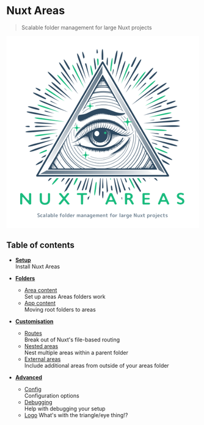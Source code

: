 # Nuxt Areas

> Scalable folder management for large Nuxt projects

<p align="center">
  <img src="https://raw.githubusercontent.com/davestewart/nuxt-areas/master/docs/nuxt-areas.png" alt="Nuxt Areas">
</p>

## Table of contents

- [**Setup**](./setup.md)<br>
  Install Nuxt Areas

- [**Folders**](./folders.md)
  - [Area content](./folders.md#area-content)<br>
    Set up areas Areas folders work
  - [App content](./folders.md#app-content)<br>
    Moving root folders to areas

- [**Customisation**](./customisation.md)
  - [Routes](./customisation.md#routes)<br>
    Break out of Nuxt's file-based routing
  - [Nested areas](./customisation.md#nested-areas)<br>
    Nest multiple areas within a parent folder
  - [External areas](./customisation.md#external-areas)<br>
    Include additional areas from outside of your areas folder 

- **[Advanced](./advanced.md)**
  - [Config](./advanced.md#debugging)<br>
    Configuration options
  - [Debugging](./advanced.md#debugging)<br>
    Help with debugging your setup
  - [Logo](./advanced.md#logo)
    What's with the triangle/eye thing!?

